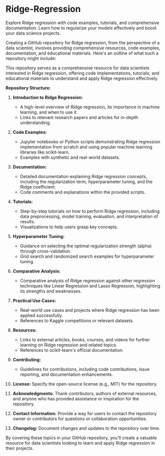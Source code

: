 # Ridge-Regression
Explore Ridge regression with code examples, tutorials, and comprehensive documentation. Learn how to regularize your models effectively and boost your data science projects.

Creating a GitHub repository for Ridge regression, from the perspective of a data scientist, involves providing comprehensive resources, code examples, documentation, and educational materials. Here's an outline of what such a repository might include:

This repository serves as a comprehensive resource for data scientists interested in Ridge regression, offering code implementations, tutorials, and educational materials to understand and apply Ridge regression effectively.

**Repository Structure:**

1. **Introduction to Ridge Regression:**
   - A high-level overview of Ridge regression, its importance in machine learning, and when to use it.
   - Links to relevant research papers and articles for in-depth understanding.

2. **Code Examples:**
   - Jupyter notebooks or Python scripts demonstrating Ridge regression implementation from scratch and using popular machine learning libraries like scikit-learn.
   - Examples with synthetic and real-world datasets.

3. **Documentation:**
   - Detailed documentation explaining Ridge regression concepts, including the regularization term, hyperparameter tuning, and the Ridge coefficient.
   - Code comments and explanations within the provided scripts.

4. **Tutorials:**
   - Step-by-step tutorials on how to perform Ridge regression, including data preprocessing, model training, evaluation, and interpretation of results.
   - Visualizations to help users grasp key concepts.

5. **Hyperparameter Tuning:**
   - Guidance on selecting the optimal regularization strength (alpha) through cross-validation.
   - Grid search and randomized search examples for hyperparameter tuning.

6. **Comparative Analysis:**
   - Comparative analysis of Ridge regression against other regression techniques like Linear Regression and Lasso Regression, highlighting its strengths and weaknesses.

7. **Practical Use Cases:**
   - Real-world use cases and projects where Ridge regression has been applied successfully.
   - References to Kaggle competitions or relevant datasets.

8. **Resources:**
   - Links to external articles, books, courses, and videos for further learning on Ridge regression and related topics.
   - References to scikit-learn's official documentation.

9. **Contributing:**
   - Guidelines for contributions, including code contributions, issue reporting, and documentation enhancements.
   
10. **License:** Specify the open-source license (e.g., MIT) for the repository.

11. **Acknowledgments:** Thank contributors, authors of external resources, and anyone who has provided assistance or inspiration for the repository.

12. **Contact Information:** Provide a way for users to contact the repository owner or contributors for questions or collaboration opportunities.

13. **Changelog:** Document changes and updates to the repository over time.

By covering these topics in your GitHub repository, you'll create a valuable resource for data scientists looking to learn and apply Ridge regression in their projects.
